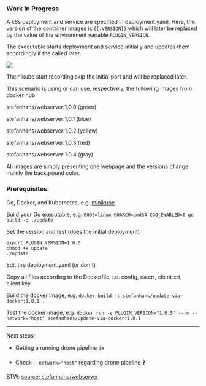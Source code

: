 ### Work In Progress

A k8s deployment and service are specified in deployment.yaml. Here, the version of the container images is `{{.VERSION}}`
which will later be replaced by the value of the environment variable `PLUGIN_VERSION`.

The executable starts deployment and service initially and updates them accordingly if the called later.

<a href="https://asciinema.org/a/8C4FwMI74WkbPNaIeo4MUZHgi" target="_blank"><img src="https://asciinema.org/a/8C4FwMI74WkbPNaIeo4MUZHgi.png" /></a>

Theinikube start recording skip the initial part and will be replaced later.

This scenario is using or can use, respectively, the following images from docker hub:

stefanhans/webserver:1.0.0 (green)

stefanhans/webserver:1.0.1 (blue)

stefanhans/webserver:1.0.2 (yellow)

stefanhans/webserver:1.0.3 (red)

stefanhans/webserver:1.0.4 (gray)

All images are simply presenting one webpage and the versions change mainly the background color.

### Prerequisites:

Go, Docker, and Kubernetes, e.g. [minikube](https://github.com/kubernetes/minikube)

Build your Go executable, e.g. `GOOS=linux GOARCH=amd64 CGO_ENABLED=0 go build -o ./update`

Set the version and test (does the initial deployment)

    export PLUGIN_VERSION=1.0.0
    chmod +x update
    ./update

Edit the deployment.yaml (or don't)

Copy all files according to the Dockerfile, i.e. config, ca.crt, client.crt, client.key

Build the docker image, e.g. `docker build -t stefanhans/update-via-docker:1.0.1 .`

Test the docker image, e.g. `docker run -e PLUGIN_VERSION="1.0.5" --rm --network="host" stefanhans/update-via-docker:1.0.1`

---

Next steps:

- Getting a running drone pipeline :thumbsup:

- Check `--network="host"` regarding drone pipeline :question:


BTW: [source: stefanhans/webserver](https://github.com/stefanhans/Go4k8s/tree/master/Showcase/Images/test-webserver)
